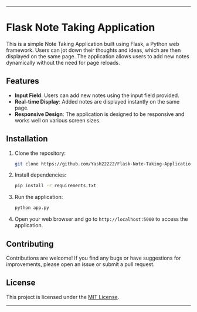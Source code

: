 

---

# Flask Note Taking Application

This is a simple Note Taking Application built using Flask, a Python web framework. Users can jot down their thoughts and ideas, which are then displayed on the same page. The application allows users to add new notes dynamically without the need for page reloads.

## Features

- **Input Field**: Users can add new notes using the input field provided.
- **Real-time Display**: Added notes are displayed instantly on the same page.
- **Responsive Design**: The application is designed to be responsive and works well on various screen sizes.

## Installation

1. Clone the repository:

    ```bash
    git clone https://github.com/Yash22222/Flask-Note-Taking-Application.git
    ```

2. Install dependencies:

    ```bash
    pip install -r requirements.txt
    ```

3. Run the application:

    ```bash
    python app.py
    ```

4. Open your web browser and go to `http://localhost:5000` to access the application.

## Contributing

Contributions are welcome! If you find any bugs or have suggestions for improvements, please open an issue or submit a pull request.

## License

This project is licensed under the [MIT License](LICENSE).

---
